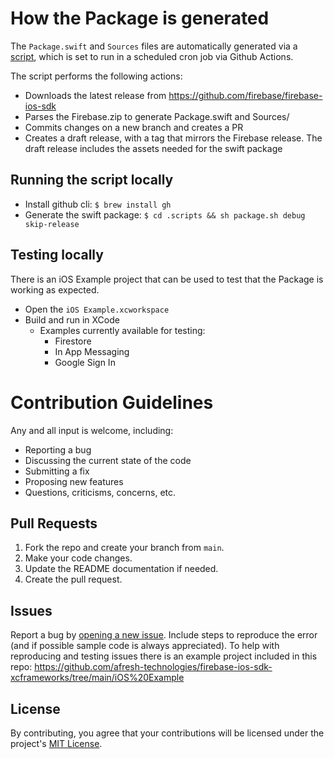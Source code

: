 # How the Package is generated

The `Package.swift` and `Sources` files are automatically generated via a [script](https://github.com/akaffenberger/firebase-ios-sdk-xcframeworks/blob/master/.scripts/package.sh), which is set to run in a scheduled cron job via Github Actions. 

The script performs the following actions:
- Downloads the latest release from https://github.com/firebase/firebase-ios-sdk
- Parses the Firebase.zip to generate Package.swift and Sources/
- Commits changes on a new branch and creates a PR
- Creates a draft release, with a tag that mirrors the Firebase release. The draft release includes the assets needed for the swift package

## Running the script locally
- Install github cli: `$ brew install gh`
- Generate the swift package: `$ cd .scripts && sh package.sh debug skip-release`

## Testing locally
There is an iOS Example project that can be used to test that the Package is working as expected.
- Open the `iOS Example.xcworkspace`
- Build and run in XCode
  - Examples currently available for testing:
    - Firestore
    - In App Messaging
    - Google Sign In 

# Contribution Guidelines
Any and all input is welcome, including:

- Reporting a bug
- Discussing the current state of the code
- Submitting a fix
- Proposing new features
- Questions, criticisms, concerns, etc.

## Pull Requests
1. Fork the repo and create your branch from `main`.
2. Make your code changes.
3. Update the README documentation if needed.
4. Create the pull request.

## Issues
Report a bug by [opening a new issue](https://github.com/afresh-technologies/firebase-ios-sdk-xcframeworks/issues). Include steps to reproduce the error (and if possible sample code is always appreciated). To help with reproducing and testing issues there is an example project included in this repo: https://github.com/afresh-technologies/firebase-ios-sdk-xcframeworks/tree/main/iOS%20Example

## License
By contributing, you agree that your contributions will be licensed under the project's [MIT License](http://choosealicense.com/licenses/mit/).
